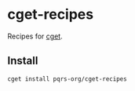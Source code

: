 # cget-recipes

Recipes for [cget](https://github.com/pfultz2/cget).

## Install

```shell
cget install pqrs-org/cget-recipes
```
